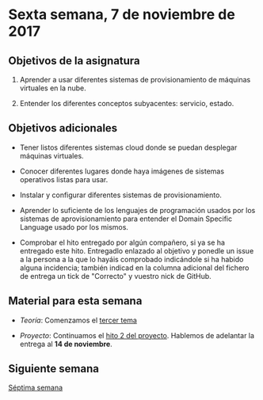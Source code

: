 # Sexta semana, 7 de noviembre de 2017


## Objetivos de la asignatura

1. Aprender a usar diferentes sistemas de provisionamiento de máquinas
   virtuales en la nube.

2. Entender los diferentes conceptos subyacentes: servicio, estado.

## Objetivos adicionales

* Tener listos diferentes sistemas cloud donde se puedan desplegar máquinas
  virtuales.

* Conocer diferentes lugares donde haya imágenes de sistemas
  operativos listas para usar.

* Instalar y configurar diferentes sistemas de provisionamiento.

* Aprender lo suficiente de los lenguajes de programación usados por
  los sistemas de aprovisionamiento para entender el Domain Specific
  Language usado por los mismos.

* Comprobar el hito entregado por algún compañero, si ya se ha entregado este hito. Entregadlo enlazado al objetivo y ponedle un issue a la persona a la que lo hayáis comprobado indicándole si ha habido alguna incidencia; también indicad en la columna adicional del fichero de entrega un tick de "Correcto" y vuestro nick de GitHub. 

## Material para esta semana

* *Teoría*: Comenzamos el [tercer tema](http://jj.github.io/CC/documentos/temas/Automatizando_cloud)

* *Proyecto*: Continuamos el
  [hito 2 del proyecto](https://jj.github.io/CC/documentos/proyecto/2.Provisionamiento). Hablemos
  de adelantar la entrega al **14 de noviembre**. 

## Siguiente semana

[Séptima semana](7-semana.md)
